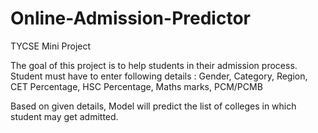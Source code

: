 # Online-Admission-Predictor
TYCSE Mini Project

The goal of this project is to help students in their admission process.
Student must have to enter following details :
Gender, 
Category, 
Region, 
CET Percentage, 
HSC Percentage, 
Maths marks, 
PCM/PCMB

Based on given details, Model will predict the list of colleges in which student may get admitted.

